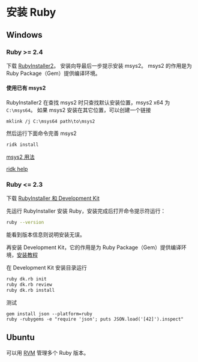 # 安装 Ruby

## Windows

### Ruby >= 2.4

下载 [RubyInstaller2](https://github.com/oneclick/rubyinstaller2/releases)。
安装向导最后一步提示安装 msys2。
msys2 的作用是为 Ruby Package（Gem）提供编译环境。

#### 使用已有 msys2

RubyInstaller2 在查找 msys2 时只查找默认安装位置，msys2 x64 为 `C:\msys64`。
如果 msys2 安装在其它位置，可以创建一个链接

```dos
mklink /j C:\msys64 path\to\msys2
```

然后运行下面命令完善 msys2

```sh
ridk install
```

[msys2 用法](/note/msys/)

[ridk help](https://github.com/oneclick/rubyinstaller2#the-ridk-command)

### Ruby <= 2.3

下载 [RubyInstaller 和 Development Kit](https://rubyinstaller.org/downloads/)

先运行 RubyInstaller 安装 Ruby，安装完成后打开命令提示符运行：

```sh
ruby --version
```

能看到版本信息则说明安装无误。

再安装 Development Kit，它的作用是为 Ruby Package（Gem）提供编译环境，[安装教程](https://github.com/oneclick/rubyinstaller/wiki/Development-Kit#installation-instructions)

在 Development Kit 安装目录运行

```bat
ruby dk.rb init
ruby dk.rb review
ruby dk.rb install
```

测试

```dos
gem install json --platform=ruby
ruby -rubygems -e "require 'json'; puts JSON.load('[42]').inspect"
```

## Ubuntu

可以用 [RVM](https://rvm.io/) 管理多个 Ruby 版本。
